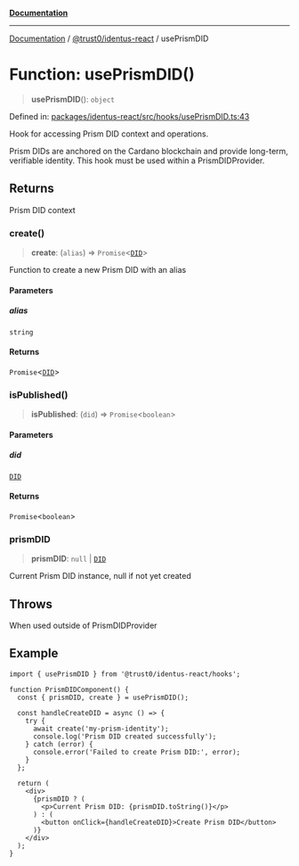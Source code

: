 [**Documentation**](../../../README.md)

***

[Documentation](../../../README.md) / [@trust0/identus-react](../README.md) / usePrismDID

# Function: usePrismDID()

> **usePrismDID**(): `object`

Defined in: [packages/identus-react/src/hooks/usePrismDID.ts:43](https://github.com/trust0-project/identus/blob/72bcb283ffdc0ea146e2d47c396e09846586b047/packages/identus-react/src/hooks/usePrismDID.ts#L43)

Hook for accessing Prism DID context and operations.

Prism DIDs are anchored on the Cardano blockchain and provide long-term, 
verifiable identity. This hook must be used within a PrismDIDProvider.

## Returns

Prism DID context

### create()

> **create**: (`alias`) => `Promise`\<[`DID`](https://github.com/hyperledger-identus/sdk-ts/blob/main/docs/sdk/modules.md)\>

Function to create a new Prism DID with an alias

#### Parameters

##### alias

`string`

#### Returns

`Promise`\<[`DID`](https://github.com/hyperledger-identus/sdk-ts/blob/main/docs/sdk/modules.md)\>

### isPublished()

> **isPublished**: (`did`) => `Promise`\<`boolean`\>

#### Parameters

##### did

[`DID`](https://github.com/hyperledger-identus/sdk-ts/blob/main/docs/sdk/modules.md)

#### Returns

`Promise`\<`boolean`\>

### prismDID

> **prismDID**: `null` \| [`DID`](https://github.com/hyperledger-identus/sdk-ts/blob/main/docs/sdk/modules.md)

Current Prism DID instance, null if not yet created

## Throws

When used outside of PrismDIDProvider

## Example

```tsx
import { usePrismDID } from '@trust0/identus-react/hooks';

function PrismDIDComponent() {
  const { prismDID, create } = usePrismDID();
  
  const handleCreateDID = async () => {
    try {
      await create('my-prism-identity');
      console.log('Prism DID created successfully');
    } catch (error) {
      console.error('Failed to create Prism DID:', error);
    }
  };
  
  return (
    <div>
      {prismDID ? (
        <p>Current Prism DID: {prismDID.toString()}</p>
      ) : (
        <button onClick={handleCreateDID}>Create Prism DID</button>
      )}
    </div>
  );
}
```
